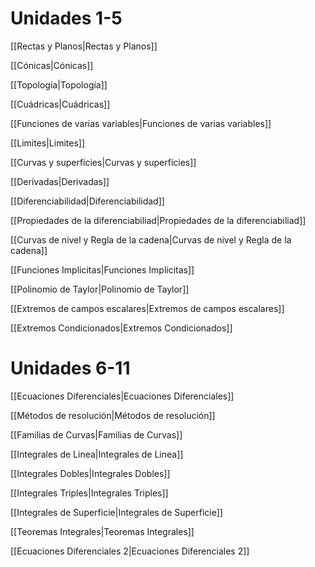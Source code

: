 # Unidades 1-5

[[Rectas y Planos|Rectas y Planos]]

[[Cónicas|Cónicas]]

[[Topología|Topología]]

[[Cuádricas|Cuádricas]]

[[Funciones de varias variables|Funciones de varias variables]]

[[Limites|Limites]]

[[Curvas y superficies|Curvas y superficies]]

[[Derivadas|Derivadas]]

[[Diferenciabilidad|Diferenciabilidad]]

[[Propiedades de la diferenciabiliad|Propiedades de la diferenciabiliad]]

[[Curvas de nivel y Regla de la cadena|Curvas de nivel y Regla de la cadena]]

[[Funciones Implicitas|Funciones Implicitas]]

[[Polinomio de Taylor|Polinomio de Taylor]]

[[Extremos de campos escalares|Extremos de campos escalares]]

[[Extremos Condicionados|Extremos Condicionados]]

# Unidades 6-11

[[Ecuaciones Diferenciales|Ecuaciones Diferenciales]]

[[Métodos de resolución|Métodos de resolución]]

[[Familias de Curvas|Familias de Curvas]]

[[Integrales de Linea|Integrales de Linea]]

[[Integrales Dobles|Integrales Dobles]]

[[Integrales Triples|Integrales Triples]]

[[Integrales de Superficie|Integrales de Superficie]]

[[Teoremas Integrales|Teoremas Integrales]]

[[Ecuaciones Diferenciales 2|Ecuaciones Diferenciales 2]]